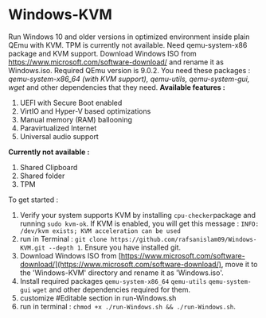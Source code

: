 # Windows-KVM
Run Windows 10 and older versions in optimized environment inside plain QEmu with KVM. TPM is currently not available. Need qemu-system-x86 package and KVM support. Download Windows ISO from https://www.microsoft.com/software-download/ and rename it as Windows.iso. Required QEmu version is 9.0.2.
You need these packages : *qemu-system-x86_64 (with KVM support), qemu-utils, qemu-system-gui, wget* and other dependencies that they need. 
**Available features :**
1) UEFI with Secure Boot enabled
2) VirtIO and Hyper-V based optimizations
4) Manual memory (RAM) ballooning
5) Paravirtualized Internet
6) Universal audio support

**Currently not available :**
1) Shared Clipboard
2) Shared folder
3) TPM 

To get started :
1. Verify your system supports KVM by installing `cpu-checker`package and running `sudo kvm-ok`. If KVM is enabled, you will get this message : `INFO: /dev/kvm exists;
KVM acceleration can be used`
2. run in Terminal : `git clone https://github.com/rafsanislam09/Windows-KVM.git --depth 1`. Ensure you have installed git.
3. Download Windows ISO from [https://www.microsoft.com/software-download/](https://www.microsoft.com/software-download/), move it to the 'Windows-KVM' directory and rename it as 'Windows.iso'.
4. Install required packages `qemu-system-x86_64` `qemu-utils` `qemu-system-gui` `wget` and other dependencies required for them.
5. customize #Editable section in run-Windows.sh
6. run in terminal : `chmod +x ./run-Windows.sh && ./run-Windows.sh`.
